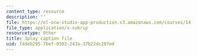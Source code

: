 ```yaml
---
content_type: resource
description: ''
file: https://ol-ocw-studio-app-production.s3.amazonaws.com/courses/14-13-psychology-and-economics-spring-2020/f4deb2957bef0503243a37b22dc207ed_S6JHQ3-bsHk.srt
file_type: application/x-subrip
resourcetype: Other
title: 3play caption file
uid: f4deb295-7bef-0503-243a-37b22dc207ed
---
```

